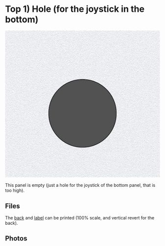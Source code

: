 # Top 1) Hole (for the joystick in the bottom)

![panel](T1-design.jpg)

This panel is empty (just a hole for the joystick of the bottom panel, that is too high).


## Files
The [back](T1-back.pdf) and [label](T1-label.pdf) can be printed (100% scale, and vertical revert for the back).


## Photos
